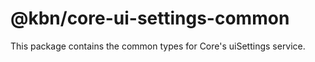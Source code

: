 # @kbn/core-ui-settings-common

This package contains the common types for Core's uiSettings service.

